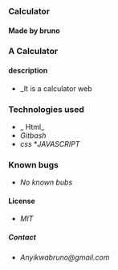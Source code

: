### Calculator
#### Made by bruno
### A Calculator
####  description
* _It is a calculator web
### Technologies used
* _ Html_
* _Gitbash_
* _css_
*_JAVASCRIPT_
### Known bugs 
* _No known bubs_
#### License
* _MIT_
##### Contact
* _Anyikwabruno@gmail.com_